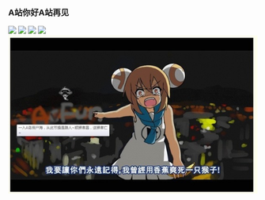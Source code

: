 ### A站你好A站再见
![](http://www.iresearch.tv/wp-content/uploads/2017/07/acfun-e1479914122573.png)
![](https://gss0.bdstatic.com/-4o3dSag_xI4khGkpoWK1HF6hhy/baike/w%3D268/sign=213cae73193853438ccf8027ab13b01f/2e2eb9389b504fc2c174ed1aecdde71190ef6d81.jpg)
![](https://gss1.bdstatic.com/-vo3dSag_xI4khGkpoWK1HF6hhy/baike/w%3D268/sign=45876fd5583d26972ed30f5b6dfab24f/d52a2834349b033bbedeaec51cce36d3d539bd5f.jpg)
![](https://github.com/6S9/c/raw/master/p/c/20160114143946_3660.jpg)
![](c/20160114143946_3660.jpg)
